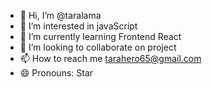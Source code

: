 - 👋 Hi, I’m @taralama
- 👀 I’m interested in javaScript
- 🌱 I’m currently learning Frontend React
- 💞️ I’m looking to collaborate on project
- 📫 How to reach me tarahero65@gmail.com
- 😄 Pronouns: Star


<!---
taralama/taralama is a ✨ special ✨ repository because its `README.md` (this file) appears on your GitHub profile.
You can click the Preview link to take a look at your changes.
--->
